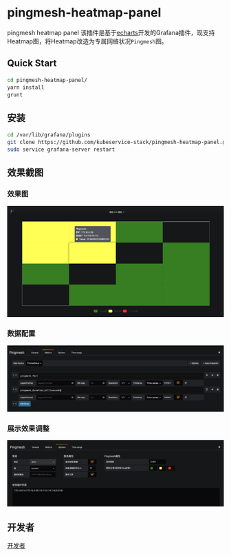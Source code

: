 # pingmesh-heatmap-panel
pingmesh heatmap panel 该插件是基于[echarts](https://echarts.baidu.com/)开发的Grafana插件，现支持Heatmap图，将Heatmap改造为专属网络状况`Pingmesh`图。


## Quick Start
```sh
cd pingmesh-heatmap-panel/
yarn install
grunt
```

## 安装
```sh
cd /var/lib/grafana/plugins
git clone https://github.com/kubeservice-stack/pingmesh-heatmap-panel.git
sudo service grafana-server restart
```

## 效果截图
### 效果图
![avatar](https://raw.githubusercontent.com/kubeservice-stack/pingmesh-heatmap-panel/master/src/img/pingmesh_screen_1.png)

### 数据配置
![avatar](https://raw.githubusercontent.com/kubeservice-stack/pingmesh-heatmap-panel/master/src/img/pingmesh_screen_2.png)

### 展示效果调整
![avatar](https://raw.githubusercontent.com/kubeservice-stack/pingmesh-heatmap-panel/master/src/img/pingmesh_screen_3.png)

## 开发者
[开发者](https://raw.githubusercontent.com/kubeservice-stack/pingmesh-heatmap-panel/master/DEVELOPMENT.md)